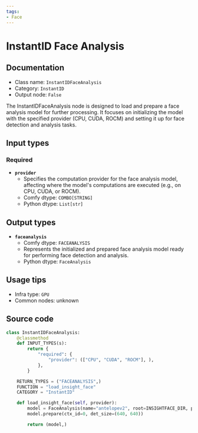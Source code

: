 ```yaml
---
tags:
- Face
---
```


# InstantID Face Analysis
## Documentation
- Class name: `InstantIDFaceAnalysis`
- Category: `InstantID`
- Output node: `False`

The InstantIDFaceAnalysis node is designed to load and prepare a face analysis model for further processing. It focuses on initializing the model with the specified provider (CPU, CUDA, ROCM) and setting it up for face detection and analysis tasks.
## Input types
### Required
- **`provider`**
    - Specifies the computation provider for the face analysis model, affecting where the model's computations are executed (e.g., on CPU, CUDA, or ROCM).
    - Comfy dtype: `COMBO[STRING]`
    - Python dtype: `List[str]`
## Output types
- **`faceanalysis`**
    - Comfy dtype: `FACEANALYSIS`
    - Represents the initialized and prepared face analysis model ready for performing face detection and analysis.
    - Python dtype: `FaceAnalysis`
## Usage tips
- Infra type: `GPU`
- Common nodes: unknown


## Source code
```python
class InstantIDFaceAnalysis:
    @classmethod
    def INPUT_TYPES(s):
        return {
            "required": {
                "provider": (["CPU", "CUDA", "ROCM"], ),
            },
        }

    RETURN_TYPES = ("FACEANALYSIS",)
    FUNCTION = "load_insight_face"
    CATEGORY = "InstantID"

    def load_insight_face(self, provider):
        model = FaceAnalysis(name="antelopev2", root=INSIGHTFACE_DIR, providers=[provider + 'ExecutionProvider',]) # alternative to buffalo_l
        model.prepare(ctx_id=0, det_size=(640, 640))

        return (model,)

```
